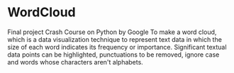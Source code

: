 # WordCloud
Final project Crash Course on Python by Google
To make a word cloud, which is a data visualization technique to represent text data in which the size of each word indicates its frequency or importance. Significant textual data points can be highlighted, punctuations to be removed, ignore case and words whose characters aren't alphabets. 

